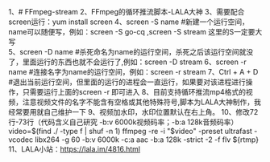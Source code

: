 1、# FFmpeg-stream
2、FFmpeg的循环推流脚本-LALA大神
3、需要配合screen运行：yum install screen
4、screen -S name #新建一个运行空间，name可以随便写，例如：screen -S go-cq ,screen -S stream 这里的S一定要大写  
5、screen -D name #杀死命名为name的运行空间，杀死之后该运行空间就没了，里面运行的东西也就不会运行了,例如：screen -D stream
6、screen -r name #连接名字为name的运行空间，例如：screen -r stream
7、Ctrl + A + D #退出当前运行空间，但里面的运行的进程会一直运行，如果要对该进程进行操作，只需要运行上面的screen -r 即可进入
8、目前支持循环推流mp4格式的视频，注意视频文件的名字不能含有空格或其他特殊符号,脚本为LALA大神制作，我经常要用就自己维护一下
9、视频加水印，水印位置默认在右上角。
10、修改72行-73行（代码含义自己研究 -b:v 6000k视频码率；-b:a 128k音频码率）
  video=$(find ./ -type f | shuf -n 1)
  ffmpeg -re -i "$video" -preset ultrafast -vcodec libx264 -g 60 -b:v 6000k -c:a aac -b:a 128k -strict -2 -f flv ${rtmp}
11、LALA小站：https://lala.im/4816.html
